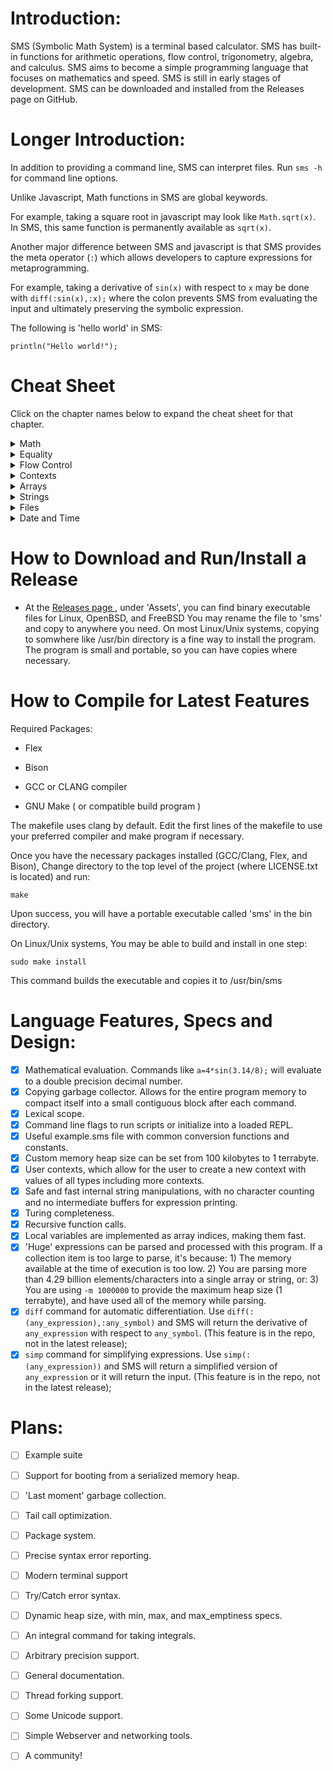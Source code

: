 # Introduction:
SMS (Symbolic Math System) is a terminal based calculator. SMS has built-in functions for arithmetic operations, flow control, trigonometry, algebra, and calculus. SMS aims to become a simple programming language that focuses on mathematics and speed. SMS is still in early stages of development. SMS can be downloaded and installed from the Releases page on GitHub. 

# Longer Introduction:

In addition to providing a command line, SMS can interpret files.
Run `sms -h` for command line options.

Unlike Javascript, Math functions in SMS are global keywords.

For example, taking a square root in javascript may look like `Math.sqrt(x)`. In SMS, this same function is permanently available as  `sqrt(x)`.

Another major difference between SMS and javascript is that SMS provides the meta operator (`:`) which allows developers to capture expressions for metaprogramming.

For example, taking a derivative of `sin(x)` with respect to `x` may be done with `diff(:sin(x),:x);` where the colon prevents SMS from evaluating the input and ultimately preserving the symbolic expression.

The following is 'hello world' in SMS:

`println("Hello world!");`

# Cheat Sheet

Click on the chapter names below to expand the cheat sheet for that chapter.

<details>
  <summary>Math</summary>
  
    1. a + b ; // add two numbers
    
    2. +( a, b, c) ; // 2 or more numbers can be added with prefix notation.
    
    3. a * b ; // mulitply two numbers;
    
    4. *( a, b, ..); // multiply 2 or more numbers
    
    5. a - b ; // subtract two numbers;
    
    6. -(a,b...) ; //substract remaining numbers from the first
    
    7. a / b ; //divide a by b
    
    8. /(a,b,...) //divide a by b, then divide by remaining numbers
    
    9. a ^ b; // raise a to the power of b
    
    10. sin(x); cos(x); tan(x); // trig functions
    
    11. sinh(x); cosh(x); tanh(x); // hyperbolic trig functions
    
    12. sec(x); csc(x); cot(x); // inverse trig funtions
    
    13. sech(x); csch(x); coth(x); // inverse hyperbolic trig functions
    
    14. abs(x); //return the absolute value of x
    
    15. exp(x); //Euler's number, raised to the power of x
    
    16. ln(x); //natural log of x
    
    17. sqrt(x); //square root of x
    
    18. diff(:sin(x),:x); //return the derivative of sin(x) with respect to x
   
    19. simp(:expr); // attempt to simplify the given expression.
   
  
</details>


<details>
  <summary>Equality</summary>
  
    1. a == b // returns true if a is the same value as b, else, returns false.
  
    2. a > b // returns true if a is more than b, else, returns false
    
    3. a < b // returns true if a is less than b, else ,returns false
    
    3. a >= b // returns true if a is more than or equal to b, else ,returns false
    
    4. a <= b // returns true if a is less than or equal to b, else ,returns false
    
</details>

<details>
  <summary>Flow Control</summary>
  
    1. twice = (x) => 2 * x; // make a function that doubles numbers. 
    
    2. quad = (x,a,b,c) => a*x^2+b*x+c; //a quadratic function in x
    
    3. ( command1 ; command2 ; ... ) // this unites multiple commands into 1 command. Does not make a new scope.
        
    4. if(condition, command); // execute command if true, else return false
  
    5. if(condition, command1, command2); // if condition evaluates to true, executes command1, else executes command2
  
    6. while(condition , statement) // continually repeat statement until condition is false
  
    7. map( function, expression ) // return a new array where each element is the result of applying function to the correlating element of the given expression.
  
    8. not( boolean ) // if boolean is false, returns true, otherwise, returns false.
   
    9. exit(n); // quit SMS and return this integer to the OS as the command return value
    
</details>
<details>
  <summary>Contexts</summary>
  
    1. let var = value ;  // creates a new variable in the current context with the given value.
  
    2. rm var; // removes the variable from the current context.
  
    3. var = value; // searches for var in this context, then up the parent path, and if found, sets to value, else a new variable is created in the current context.
    
    4. context = { var1 = value1; var2 = value2 }; // builds a context with 2 variables and saves it under the variable 'context'
  
    5. context.var1; // retreive the value of a specific variable from the context
    
    6. parent(context); // return the parent scope of the provided context
</details>

<details>
  <summary>Arrays</summary>
  
    1. [ expr1, expr2 ] // create an array by evaluating expressions
    
    2. :[ expr1 , expr2 ] // create an array of unevaluated expressions
    
    3. array[ i ] // return the i'th  element of the array, where i=0 is the first element
    
    4. size( array ) // return the number of elements in the array
    
    5. size( expr ) // returns the number of arguments in the expression
    
</details>

<details>
  <summary>Strings</summary>
  
    1. let s = "example\nstring"; // s is now a string with a newline escape code (\n)
    
    2. str_find(s,to_find);       // returns the first location of to_find
    
    3. str_len(s);  // returns the length of string s
    
    4. str_escape(s); // converts any escape codes into their correlating character
    
    5. str_add(s1,s2); // returns a string that is the concatenation of s1 with s2 in order.
    
    6. str_part(s1,start,len) // returns a part of the string, starting at index start, and with length len.
    
    7. to_string(object0); // return the string representation of object0
    
    8. input(); // allow the user to enter a string of text, which becomes the return value
    
    9. print(s1); //print the string s1
    
    10. println(s1); //prnt the string s1 and go to the next line
    
    
</details>

<details>
  <summary>Files</summary>
  
    1. file_read("test.txt"); //reads test.txt , paths are relative to the working directory
    
    2. file_write(fname, content); // takes a string for the file name to write to, and a string for the content to write
    
    3. file_parse(fname); // Parses the file into a single object. Else , exits the program. (this will be fixed to return false)
    
</details>

<details>
  <summary>Date and Time</summary>
  
    1. date() // returns the date and time in the form of an array of 9 numbers, listed with their array index: 
    //0: seconds (0-60)
    //1: minutes (0-59)
    //2: hours (0-23)
    //3: Day of month (1-31)
    //4: months since January (0-11)
    //5: Years since 1900
    //6: Days since Sunday (0-6)
    //7: Days since January 1 (0-365)
    //8: Dayslights Savings flag (positive if daylight savings is in effect, 0 if not, negative if this is unknown)
  
    2. time() // returns an array with 2 values: the time since January 1, 1970 in microseconds, then milliseconds.
    
    3. date_str() // returns the date in a 24 character string, like: "Thu Apr  6 01:20:24 2023"
    
    4. sleep(n) // pause execution for n millseconds.
    
</details>



# How to Download and Run/Install a Release
- At the [ Releases page ](https://github.com/reginaldford/sms/releases)  , under 'Assets', you can find binary executable files for Linux, OpenBSD, and FreeBSD You may rename the file to 'sms' and copy to anywhere you need. On most Linux/Unix systems, copying to somwhere like /usr/bin directory is a fine way to install the program. The program is small and portable, so you can have copies where necessary.


# How to Compile for Latest Features
Required Packages:

- Flex

- Bison

- GCC or CLANG compiler

- GNU Make ( or compatible build program )

The makefile uses clang by default.
Edit the first lines of the makefile to use your preferred compiler and make program if necessary.

Once you have the necessary packages installed (GCC/Clang, Flex, and Bison),
Change directory to the top level of the project (where LICENSE.txt is located) and run:

`make`

Upon success, you will have a portable executable called 'sms' in the bin directory.

On Linux/Unix systems, You may be able to build and install in one step:

`sudo make install`

This command builds the executable and copies it to /usr/bin/sms


# Language Features, Specs and Design:
- [x] Mathematical evaluation. Commands like `a=4*sin(3.14/8);` will evaluate to a double precision decimal number.
- [x] Copying garbage collector. Allows for the entire program memory to compact itself into a small contiguous block after each command.
- [x] Lexical scope.
- [x] Command line flags to run scripts or initialize into a loaded REPL.
- [x] Useful example.sms file with common conversion functions and constants.
- [x] Custom memory heap size can be set from 100 kilobytes to 1 terrabyte.
- [x] User contexts, which allow for the user to create a new context with values of all types including more contexts.
- [x] Safe and fast internal string manipulations, with no character counting and no intermediate buffers for expression printing.
- [x] Turing completeness.
- [x] Recursive function calls.
- [x] Local variables are implemented as array indices, making them fast.
- [x] 'Huge' expressions can be parsed and processed with this program. If a collection item is too large to parse, it's because: 1) The memory available at the time of execution is too low. 2) You are parsing more than 4.29 billion elements/characters into a single array or string, or: 3) You are using `-m 1000000` to provide the maximum heap size (1 terrabyte), and have used all of the memory while parsing.
- [x] `diff` command for automatic differentiation. Use `diff(:(any_expression),:any_symbol)` and SMS will return the derivative of `any_expression` with respect to `any_symbol`. (This feature is in the repo, not in the latest release);
- [x] `simp` command for simplifying expressions. Use `simp(:(any_expression))` and SMS will return a simplified version of `any_expression` or it will return the input. (This feature is in the repo, not in the latest release);

# Plans:
- [ ] Example suite
- [ ] Support for booting from a serialized memory heap.
- [ ] 'Last moment' garbage collection.
- [ ] Tail call optimization.
- [ ] Package system.
- [ ] Precise syntax error reporting.
- [ ] Modern terminal support
- [ ] Try/Catch error syntax.
- [ ] Dynamic heap size, with min, max, and max_emptiness specs.
- [ ] An integral command for taking integrals.
- [ ] Arbitrary precision support.
- [ ] General documentation.
- [ ] Thread forking support.
- [ ] Some Unicode support.
- [ ] Simple Webserver and networking tools.
- [ ] A community!

